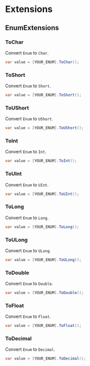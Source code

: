 # Extensions
## EnumExtensions
### ToChar
Convert `Enum` to `Char`.

```csharp
var value = [YOUR_ENUM].ToChar();
```

### ToShort
Convert `Enum` to `Short`.

```csharp
var value = [YOUR_ENUM].ToShort();
```

### ToUShort
Convert `Enum` to `UShort`.

```csharp
var value = [YOUR_ENUM].ToUShort();
```

### ToInt
Convert `Enum` to `Int`.

```csharp
var value = [YOUR_ENUM].ToInt();
```

### ToUInt
Convert `Enum` to `UInt`.

```csharp
var value = [YOUR_ENUM].ToUInt();
```

### ToLong
Convert `Enum` to `Long`.

```csharp
var value = [YOUR_ENUM].ToLong();
```

### ToULong
Convert `Enum` to `ULong`.

```csharp
var value = [YOUR_ENUM].ToULong();
```

### ToDouble
Convert `Enum` to `Double`.

```csharp
var value = [YOUR_ENUM].ToDouble();
```

### ToFloat
Convert `Enum` to `Float`.

```csharp
var value = [YOUR_ENUM].ToFloat();
```

### ToDecimal
Convert `Enum` to `Decimal`.

```csharp
var value = [YOUR_ENUM].ToDecimal();
```